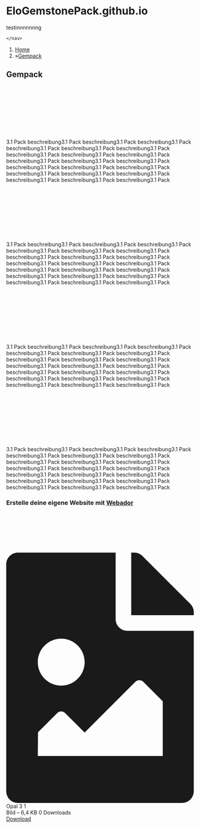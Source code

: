 # EloGemstonePack.github.io
testinnnnnnng
<html lang="de">
    <head>
        <meta http-equiv="Content-Type" content="text/html; charset=utf-8" />
        <meta name="viewport" content="width=device-width, initial-scale=1.0, maximum-scale=5.0" />
        <meta http-equiv="X-UA-Compatible" content="IE=edge" />
        <link rel="canonical" href="https://communityprojekt-origo.webador.de/gempack" />
        <meta property="og:title" content="Gempack | Communityprojekt Origo" />
        <meta property="og:url" content="https://communityprojekt-origo.webador.de/gempack" />
        <base href="https://communityprojekt-origo.webador.de/" />
        <meta name="description" property="og:description" content="" />

    </nav>
</header>
<main class="main clear">
    <div class="content-wrap content-width-wrapper">
        <section class="container">
            <div data-section-name="content" class="jw-section jw-section-content lt800">
                    <nav class="jw-breadcrumbs" aria-label="Navigationspfad"><ol><li><a href="/" class="jw-breadcrumbs__link">Home</a></li><li><span class="jw-breadcrumbs__separator" aria-hidden="true">&raquo;</span><a href="/gempack" class="jw-breadcrumbs__link jw-breadcrumbs__link--current" aria-current="page">Gempack</a></li></ol></nav>        <div
    id="jw-element-188986939"
    data-jw-element-id="188986939"
        class="jw-tree-node jw-element jw-container jw-tree-container"
>
    <div
    id="jw-element-188986942"
    data-jw-element-id="188986942"
        class="jw-tree-node jw-element jw-image-text jw-node-is-first-child"
>
    <div class="jw-element-imagetext-text">
            <h2 class="jw-heading-100">Gempack</h2>    </div>
</div><div
    id="jw-element-188986943"
    data-jw-element-id="188986943"
        class="jw-tree-node jw-element jw-image-text"
>
        <div class="jw-element-imagetext-container jw-element-imagetext-container--image">
    <div
    class="jw-intent jw-element-image jw-element-child jw-element-content jw-element-activeless jw-element-no-margin  jw-element-image-is-left"
            style="width: 128px;"
        data-high-res-path="https://fastly.jwwb.nl/public/n/v/m/temp-hkaywhjrjxwcqwqmdojg/tj4p24/image-5.png"
>
                        <picture
            class="jw-element-image__image-wrapper jw-image-is-square jw-intrinsic"
                            style="padding-top: 100%;"
                    >
                            <img
                    class="jw-element-image__image jw-lazy jw-intrinsic__item"
                    width="128"
                    height="128"
                    alt=""
                    src="data:image/gif;base64,R0lGODlhAQABAIAAAP///wAAACH5BAEAAAAALAAAAAABAAEAAAICRAEAOw==" data-src="https://fastly.jwwb.nl/public/n/v/m/temp-hkaywhjrjxwcqwqmdojg/image-5.png" data-srcset="https://fastly.jwwb.nl/public/n/v/m/temp-hkaywhjrjxwcqwqmdojg/image-5.png 128w, https://fastly.jwwb.nl/public/n/v/m/temp-hkaywhjrjxwcqwqmdojg/image-5.png 128w" data-sizes="(max-width: 640px) 128px, (max-width: 1200px) 100vw, 128px"                                    />
                    </picture>
        </div>
<div class="jw-element-imagetext-text">
            <p>3.1 Pack beschreibung3.1 Pack beschreibung3.1 Pack beschreibung3.1 Pack beschreibung3.1 Pack beschreibung3.1 Pack beschreibung3.1 Pack beschreibung3.1 Pack beschreibung3.1 Pack beschreibung3.1 Pack beschreibung3.1 Pack beschreibung3.1 Pack beschreibung3.1 Pack beschreibung3.1 Pack beschreibung3.1 Pack beschreibung3.1 Pack beschreibung3.1 Pack beschreibung3.1 Pack beschreibung3.1 Pack beschreibung3.1 Pack beschreibung3.1 Pack beschreibung3.1 Pack </p>    </div>
    </div>
</div><div
    id="jw-element-188988120"
    data-jw-element-id="188988120"
        class="jw-tree-node jw-element jw-image-text"
>
        <div class="jw-element-imagetext-container jw-element-imagetext-container--image">
    <div
    class="jw-intent jw-element-image jw-element-child jw-element-content jw-element-activeless jw-element-no-margin  jw-element-image-is-left"
            style="width: 128px;"
        data-high-res-path="https://fastly.jwwb.nl/public/n/v/m/temp-hkaywhjrjxwcqwqmdojg/tj4p24/image-5.png"
>
                        <picture
            class="jw-element-image__image-wrapper jw-image-is-square jw-intrinsic"
                            style="padding-top: 100%;"
                    >
                            <img
                    class="jw-element-image__image jw-lazy jw-intrinsic__item"
                    width="128"
                    height="128"
                    alt=""
                    src="data:image/gif;base64,R0lGODlhAQABAIAAAP///wAAACH5BAEAAAAALAAAAAABAAEAAAICRAEAOw==" data-src="https://fastly.jwwb.nl/public/n/v/m/temp-hkaywhjrjxwcqwqmdojg/image-5.png" data-srcset="https://fastly.jwwb.nl/public/n/v/m/temp-hkaywhjrjxwcqwqmdojg/image-5.png 128w, https://fastly.jwwb.nl/public/n/v/m/temp-hkaywhjrjxwcqwqmdojg/image-5.png 128w" data-sizes="(max-width: 640px) 128px, (max-width: 1200px) 100vw, 128px"                                    />
                    </picture>
        </div>
<div class="jw-element-imagetext-text">
            <p>3.1 Pack beschreibung3.1 Pack beschreibung3.1 Pack beschreibung3.1 Pack beschreibung3.1 Pack beschreibung3.1 Pack beschreibung3.1 Pack beschreibung3.1 Pack beschreibung3.1 Pack beschreibung3.1 Pack beschreibung3.1 Pack beschreibung3.1 Pack beschreibung3.1 Pack beschreibung3.1 Pack beschreibung3.1 Pack beschreibung3.1 Pack beschreibung3.1 Pack beschreibung3.1 Pack beschreibung3.1 Pack beschreibung3.1 Pack beschreibung3.1 Pack beschreibung3.1 Pack </p>    </div>
    </div>
</div><div
    id="jw-element-188988130"
    data-jw-element-id="188988130"
        class="jw-tree-node jw-element jw-image-text"
>
        <div class="jw-element-imagetext-container jw-element-imagetext-container--image">
    <div
    class="jw-intent jw-element-image jw-element-child jw-element-content jw-element-activeless jw-element-no-margin  jw-element-image-is-left"
            style="width: 128px;"
        data-high-res-path="https://fastly.jwwb.nl/public/n/v/m/temp-hkaywhjrjxwcqwqmdojg/tj4p24/image-5.png"
>
                        <picture
            class="jw-element-image__image-wrapper jw-image-is-square jw-intrinsic"
                            style="padding-top: 100%;"
                    >
                            <img
                    class="jw-element-image__image jw-lazy jw-intrinsic__item"
                    width="128"
                    height="128"
                    alt=""
                    src="data:image/gif;base64,R0lGODlhAQABAIAAAP///wAAACH5BAEAAAAALAAAAAABAAEAAAICRAEAOw==" data-src="https://fastly.jwwb.nl/public/n/v/m/temp-hkaywhjrjxwcqwqmdojg/image-5.png" data-srcset="https://fastly.jwwb.nl/public/n/v/m/temp-hkaywhjrjxwcqwqmdojg/image-5.png 128w, https://fastly.jwwb.nl/public/n/v/m/temp-hkaywhjrjxwcqwqmdojg/image-5.png 128w" data-sizes="(max-width: 640px) 128px, (max-width: 1200px) 100vw, 128px"                                    />
                    </picture>
        </div>
<div class="jw-element-imagetext-text">
            <p>3.1 Pack beschreibung3.1 Pack beschreibung3.1 Pack beschreibung3.1 Pack beschreibung3.1 Pack beschreibung3.1 Pack beschreibung3.1 Pack beschreibung3.1 Pack beschreibung3.1 Pack beschreibung3.1 Pack beschreibung3.1 Pack beschreibung3.1 Pack beschreibung3.1 Pack beschreibung3.1 Pack beschreibung3.1 Pack beschreibung3.1 Pack beschreibung3.1 Pack beschreibung3.1 Pack beschreibung3.1 Pack beschreibung3.1 Pack beschreibung3.1 Pack beschreibung3.1 Pack </p>    </div>
    </div>
</div><div
    id="jw-element-188988133"
    data-jw-element-id="188988133"
        class="jw-tree-node jw-element jw-image-text jw-node-is-last-child"
>
        <div class="jw-element-imagetext-container jw-element-imagetext-container--image">
    <div
    class="jw-intent jw-element-image jw-element-child jw-element-content jw-element-activeless jw-element-no-margin  jw-element-image-is-left"
            style="width: 128px;"
        data-high-res-path="https://fastly.jwwb.nl/public/n/v/m/temp-hkaywhjrjxwcqwqmdojg/tj4p24/image-5.png"
>
                        <picture
            class="jw-element-image__image-wrapper jw-image-is-square jw-intrinsic"
                            style="padding-top: 100%;"
                    >
                            <img
                    class="jw-element-image__image jw-lazy jw-intrinsic__item"
                    width="128"
                    height="128"
                    alt=""
                    src="data:image/gif;base64,R0lGODlhAQABAIAAAP///wAAACH5BAEAAAAALAAAAAABAAEAAAICRAEAOw==" data-src="https://fastly.jwwb.nl/public/n/v/m/temp-hkaywhjrjxwcqwqmdojg/image-5.png" data-srcset="https://fastly.jwwb.nl/public/n/v/m/temp-hkaywhjrjxwcqwqmdojg/image-5.png 128w, https://fastly.jwwb.nl/public/n/v/m/temp-hkaywhjrjxwcqwqmdojg/image-5.png 128w" data-sizes="(max-width: 640px) 128px, (max-width: 1200px) 100vw, 128px"                                    />
                    </picture>
        </div>
<div class="jw-element-imagetext-text">
            <p>3.1 Pack beschreibung3.1 Pack beschreibung3.1 Pack beschreibung3.1 Pack beschreibung3.1 Pack beschreibung3.1 Pack beschreibung3.1 Pack beschreibung3.1 Pack beschreibung3.1 Pack beschreibung3.1 Pack beschreibung3.1 Pack beschreibung3.1 Pack beschreibung3.1 Pack beschreibung3.1 Pack beschreibung3.1 Pack beschreibung3.1 Pack beschreibung3.1 Pack beschreibung3.1 Pack beschreibung3.1 Pack beschreibung3.1 Pack beschreibung3.1 Pack beschreibung3.1 Pack </p>    </div>
    </div>
</div></div>    <div class="jw-element-ads-is-bottom jw-element-ads js-ads jw-element-ads-WebsiteRenderingSignup jw-element-ads--tint"><div class="jw-comment"><h3>Erstelle deine eigene Website mit <a href="https://www.webador.de/?utm_source=sites&utm_medium=banner&utm_content=text%2Btint&utm_campaign=house%20banner%20webador" rel="nofollow">Webador</a></h3></div></div></div>
        </section>
        <aside>
            <div
    data-section-name="sidebar"
    class="jw-section jw-section-sidebar jw-section-sidebar--first jw-section-is-pinnable jw-sidebar-toggle lt480 lt540 lt600 lt800"
>
    <div
    id="jw-element-188986941"
    data-jw-element-id="188986941"
        class="jw-tree-node jw-element jw-container jw-tree-container"
>
    <div
    id="jw-element-188988230"
    data-jw-element-id="188988230"
        class="jw-tree-node jw-element jw-spacer jw-node-is-first-child"
>
    <div
    class="jw-element-spacer-container "
    style="height: 81px"
>
    </div>
</div><div
    id="jw-element-188988072"
    data-jw-element-id="188988072"
        class="jw-tree-node jw-element jw-download"
>
    </div><div
    id="jw-element-188988248"
    data-jw-element-id="188988248"
        class="jw-tree-node jw-element jw-spacer"
>
    <div
    class="jw-element-spacer-container "
    style="height: 27px"
>
    </div>
</div><div
    id="jw-element-188987825"
    data-jw-element-id="188987825"
        class="jw-tree-node jw-element jw-download"
>
    <div class="jw-download-content jw-download-is-downloads jw-download-is-filetype">
    <a
        href="https://communityprojekt-origo.webador.de/_downloads/e01e3fa81a6083169a3e953b46d1b107"
        class="jw-download-image js-download-link"
            >
        <svg aria-hidden="true" data-prefix="fas" data-icon="file-image" class="svg-inline--fa fa-file-image fa-w-12" role="img" xmlns="http://www.w3.org/2000/svg" viewBox="0 0 384 512"><path fill="currentColor" d="M384 121.941V128H256V0h6.059a24 24 0 0 1 16.97 7.029l97.941 97.941a24.002 24.002 0 0 1 7.03 16.971zM248 160c-13.2 0-24-10.8-24-24V0H24C10.745 0 0 10.745 0 24v464c0 13.255 10.745 24 24 24h336c13.255 0 24-10.745 24-24V160H248zm-135.455 16c26.51 0 48 21.49 48 48s-21.49 48-48 48-48-21.49-48-48 21.491-48 48-48zm208 240h-256l.485-48.485L104.545 328c4.686-4.686 11.799-4.201 16.485.485L160.545 368 264.06 264.485c4.686-4.686 12.284-4.686 16.971 0L320.545 304v112z"></path></svg>
    </a>
    <div class="jw-download-data">
        <div class="jw-download-title">Opal 3 1</div>
        <div class="jw-download-details">
                            <span class="jw-download-mime">
                    Bild – 6,4 KB                </span>
                                        <span class="jw-download-downloads">
                        0 Downloads                    </span>
                    </div>
        <div>
            <a
                href="https://communityprojekt-origo.webador.de/_downloads/e01e3fa81a6083169a3e953b46d1b107"
                class="jw-download-button js-download-link jw-btn jw-btn-sm jw-btn-style-default jw-btn__default-color"
                            >
                Download            </a>
        </div>
    </div>
        <script>
        window.downloadGaFunctions = window.downloadGaFunctions || {};
        window.downloadGaFunctions[188987825] = function() {
            
            (function(i,s,o,g,r,a,m){i['GoogleAnalyticsObject']=r;i[r]=i[r]||function(){
            (i[r].q=i[r].q||[]).push(arguments)},i[r].l=1*new Date();a=s.createElement(o),
            m=s.getElementsByTagName(o)[0];a.async=1;a.src=g;m.parentNode.insertBefore(a,m)
            })(window,document,'script','https://www.google-analytics.com/analytics.js','ga');
        ga('create', 'UA\x2D8406245\x2D4', 'communityprojekt-origo.webador.de', {'name': '784100732'});ga('784100732.set', 'anonymizeIp', true);ga("784100732.set", "dimension5", "1589892");ga("784100732.send", "event", "file", "download", "Opal 3 1.png");        };
    </script>
</div>
</div><div
    id="jw-element-188988275"
    data-jw-element-id="188988275"
        class="jw-tree-node jw-element jw-spacer"
>
    <div
    class="jw-element-spacer-container "
    style="height: 22px"
>
    </div>
</div><div
    id="jw-element-188988075"
    data-jw-element-id="188988075"
        class="jw-tree-node jw-element jw-download"
>
    </div><div
    id="jw-element-188988292"
    data-jw-element-id="188988292"
        class="jw-tree-node jw-element jw-spacer"
>
    <div
    class="jw-element-spacer-container "
    style="height: 22px"
>
    </div>
</div><div
    id="jw-element-188988088"
    data-jw-element-id="188988088"
        class="jw-tree-node jw-element jw-download jw-node-is-last-child"
>
    </div></div></div>
        </aside>
    </div>
</main>
<footer>
    <div class="content-width-wrapper">
        <div class="container">
            <div
    data-section-name="footer"
    class="jw-section jw-section-footer jw-section-is-pinnable"
>
    <div
    id="jw-element-188986940"
    data-jw-element-id="188986940"
        class="jw-tree-node jw-element jw-container jw-tree-container jw-tree-container__empty"
>
    </div>            <div class="jw-credits clear">
            <div class="jw-credits-owner">
                <div id="jw-footer-text">
                    <div class="jw-footer-text-content">
                        &copy; 2020 - 2022 Communityprojekt Origo                    </div>
                </div>
            </div>
            <div class="jw-credits-right">
                              <div id="jw-credits-tool">
    <small>
        Mit Unterstützung von <a href="https://www.webador.de" rel="">Webador</a>    </small>
</div>
            </div>
        </div>
    </div>
        </div>
    </div>
</footer>
            <div class="jw-bottom-bar__container"></div>
            <div class="jw-bottom-bar__spacer"></div>
            <div id="jw-variable-loaded" style="display: none;"></div>
            <div id="jw-variable-values" style="display: none;">
                                    <span data-jw-variable-key="background-color" class="jw-variable-value-background-color"></span>
                                    <span data-jw-variable-key="background" class="jw-variable-value-background"></span>
                                    <span data-jw-variable-key="font-family" class="jw-variable-value-font-family"></span>
                                    <span data-jw-variable-key="paragraph-color" class="jw-variable-value-paragraph-color"></span>
                                    <span data-jw-variable-key="paragraph-link-color" class="jw-variable-value-paragraph-link-color"></span>
                                    <span data-jw-variable-key="paragraph-font-size" class="jw-variable-value-paragraph-font-size"></span>
                                    <span data-jw-variable-key="heading-color" class="jw-variable-value-heading-color"></span>
                                    <span data-jw-variable-key="heading-link-color" class="jw-variable-value-heading-link-color"></span>
                                    <span data-jw-variable-key="heading-font-size" class="jw-variable-value-heading-font-size"></span>
                                    <span data-jw-variable-key="heading-font-family" class="jw-variable-value-heading-font-family"></span>
                                    <span data-jw-variable-key="menu-text-color" class="jw-variable-value-menu-text-color"></span>
                                    <span data-jw-variable-key="menu-text-link-color" class="jw-variable-value-menu-text-link-color"></span>
                                    <span data-jw-variable-key="menu-text-font-size" class="jw-variable-value-menu-text-font-size"></span>
                                    <span data-jw-variable-key="menu-font-family" class="jw-variable-value-menu-font-family"></span>
                                    <span data-jw-variable-key="menu-capitalize" class="jw-variable-value-menu-capitalize"></span>
                                    <span data-jw-variable-key="website-size" class="jw-variable-value-website-size"></span>
                                    <span data-jw-variable-key="footer-text-color" class="jw-variable-value-footer-text-color"></span>
                                    <span data-jw-variable-key="footer-text-link-color" class="jw-variable-value-footer-text-link-color"></span>
                                    <span data-jw-variable-key="footer-text-font-size" class="jw-variable-value-footer-text-font-size"></span>
                                    <span data-jw-variable-key="content-color" class="jw-variable-value-content-color"></span>
                                    <span data-jw-variable-key="header-color" class="jw-variable-value-header-color"></span>
                                    <span data-jw-variable-key="accent-color" class="jw-variable-value-accent-color"></span>
                                    <span data-jw-variable-key="footer-color" class="jw-variable-value-footer-color"></span>
                            </div>
        </div>
                            <script type="application/ld+json">[{"@context":"https:\/\/schema.org","@type":"Organization","url":"https:\/\/communityprojekt-origo.webador.de\/","name":"Communityprojekt Origo","email":"mrgameragent@gmail.com","telephone":""}]</script>
                <script >
    //<!--
    
            window.JOUWWEB = window.JOUWWEB || {};
            window.JOUWWEB.cookieConsent = {"theme":"jw","showLink":false,"content":{"message":"Diese Website verwendet Cookies, um Ihr Nutzererlebnis zu verbessern und ma\u00dfgeschneiderte Anzeigen anzuzeigen. Die fortgesetzte Nutzung dieser Website best\u00e4tigt Ihre Zustimmung zur Verwendung von Cookies.","dismiss":"Ich stimme zu"},"autoOpen":true,"cookie":{"name":"cookieconsent_status"}};
        
    //-->
</script>
<script >
    //<!--
    
            (function(i,s,o,g,r,a,m){i['GoogleAnalyticsObject']=r;i[r]=i[r]||function(){
            (i[r].q=i[r].q||[]).push(arguments)},i[r].l=1*new Date();a=s.createElement(o),
            m=s.getElementsByTagName(o)[0];a.async=1;a.src=g;m.parentNode.insertBefore(a,m)
            })(window,document,'script','https://www.google-analytics.com/analytics.js','ga');
        ga('create', 'UA\x2D8406245\x2D4', 'communityprojekt-origo.webador.de', {'name': '1680185062'});ga('1680185062.set', 'anonymizeIp', true);ga("1680185062.set", "dimension1", "approved");ga("1680185062.set", "dimension3", "free");ga("1680185062.set", "dimension4", "disabled");ga("1680185062.set", "dimension7", "de");ga("1680185062.set", "dimension5", "1589892");ga("1680185062.send", "pageview", "\/gempack");
    //-->
</script>
<script >
    //<!--
    window.plausible = window.plausible || function() { (window.plausible.q = window.plausible.q || []).push(arguments) };
plausible('pageview', { props: {website: 1589892 }});
    //-->
</script>
<script  src="https&#x3A;&#x2F;&#x2F;cdn.jwwb.nl&#x2F;assets&#x2F;build&#x2F;website-rendering&#x2F;de-DE.js&#x3F;bust&#x3D;acaff3a806705ae745c2"></script>
<script  src="https&#x3A;&#x2F;&#x2F;cdn.jwwb.nl&#x2F;assets&#x2F;website-rendering&#x2F;runtime.c87a270c4e7e13a964f9.js&#x3F;bust&#x3D;1def10104b21fe187eba"></script>
<script  src="https&#x3A;&#x2F;&#x2F;cdn.jwwb.nl&#x2F;assets&#x2F;website-rendering&#x2F;61.3f740034f4020823620e.js&#x3F;bust&#x3D;c2e65ee57b8a5d56625c"></script>
<script  src="https&#x3A;&#x2F;&#x2F;cdn.jwwb.nl&#x2F;assets&#x2F;website-rendering&#x2F;main.10a29a0feac4393787a0.js&#x3F;bust&#x3D;453c09f372df7c0a8eb6"></script>
<script >
    //<!--
    Unsafe.authorized()
    //-->
</script>        <script>window.JOUWWEB = window.JOUWWEB || {}; window.JOUWWEB.experiment = {"enrollments":{},"defaults":{"new-template-variations":"add-new-variations-keep-dated","plans-horizontal-mobile":"scroll-clearer","likjeverf-bg-color":"on","likjeverf-rounded-sections":"on","likjeverf-buttons":"pill","downgrade-to-lite-suggestion":"on","prominent-personal-support":"on"}};</script>    </body>
</html>
